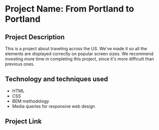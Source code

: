 # Project Name: From Portland to Portland #

## Project Description ##
This is a project about traveling across the US. We've made it so all the elements are displayed correctly on popular screen sizes. We recommend investing more time in completing this project, since it's more difficult than previous ones.

## Technology and techniques used ##
* HTML
* CSS
* BEM methodology 
* Media queries for responsive web design 

## Project Link ## 



